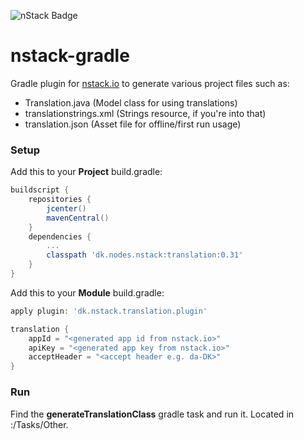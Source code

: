 ![nStack Badge](https://maven-badges.herokuapp.com/maven-central/dk.nodes.nstack/translation/badge.svg)

# nstack-gradle

Gradle plugin for [nstack.io](https://nstack.io) to generate various project files such as:

+ Translation.java (Model class for using translations)
+ translationstrings.xml (Strings resource, if you're into that)
+ translation.json (Asset file for offline/first run usage)

### Setup

Add this to your **Project** build.gradle:
```groovy
buildscript {
    repositories {
        jcenter()
        mavenCentral()
    }
    dependencies {
        ...
        classpath 'dk.nodes.nstack:translation:0.31'
    }
}
```

Add this to your **Module** build.gradle:
```groovy
apply plugin: 'dk.nstack.translation.plugin'

translation {
    appId = "<generated app id from nstack.io>"
    apiKey = "<generated app key from nstack.io>"
    acceptHeader = "<accept header e.g. da-DK>"
}
```

### Run

Find the **generateTranslationClass** gradle task and run it. Located in :<project>/Tasks/Other.
